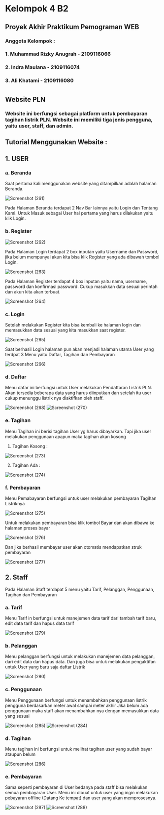# Kelompok 4 B2
## Proyek Akhir Praktikum Pemograman WEB
### Anggota Kelompok : 
### 1. Muhammad Rizky Anugrah - 2109116066
### 2. Indra Maulana          - 2109116074
### 3. Ali Khatami            - 2109116080
#

## Website PLN
### Website ini berfungsi sebagai platform untuk pembayaran tagihan listrik PLN. Website ini memiliki tiga jenis pengguna, yaitu user, staff, dan admin.

## Tutorial Menggunakan Website :
## 1. USER
### a. Beranda
Saat pertama kali menggunakan website yang ditampilkan adalah halaman Beranda.

![Screenshot (261)](https://github.com/woodzim/pa-web-pln_indra/assets/104117101/7797f4b9-d065-472f-891f-3a97ce178753)

Pada Halaman Beranda terdapat 2 Nav Bar lainnya yaitu Login dan Tentang Kami. Untuk Masuk sebagai User hal pertama yang harus dilakukan yaitu klik Login.

### b. Register
![Screenshot (262)](https://github.com/woodzim/pa-web-pln_indra/assets/104117101/de42ca5c-36a9-46d4-9604-03274b2d8774)

Pada Halaman Login terdapat 2 box inputan yaitu Username dan Password, jika belum mempunyai akun kita bisa klik Register yang ada dibawah tombol Login.

![Screenshot (263)](https://github.com/woodzim/pa-web-pln_indra/assets/104117101/88cf399d-07f9-4369-861d-e1d05d203ed5)

Pada Halaman Register terdapat 4 box inputan yaitu nama, username, password dan konfirmasi password. Cukup masukkan data sesuai perintah dan akun kita akan terbuat.

![Screenshot (264)](https://github.com/woodzim/pa-web-pln_indra/assets/104117101/0cef8b5c-e41f-4802-9c3b-15f9c1b9b271)

### c. Login

Setelah melakukan Register kita bisa kembali ke halaman login dan memasukkan data sesuai yang kita masukkan saat register.

![Screenshot (265)](https://github.com/woodzim/pa-web-pln_indra/assets/104117101/0b94c71f-4f20-48dc-b581-24086a68361b)

Saat berhasil Login halaman pun akan menjadi halaman utama User yang terdpat 3 Menu yaitu Daftar, Tagihan dan Pembayaran

![Screenshot (266)](https://github.com/woodzim/pa-web-pln_indra/assets/104117101/323b11f8-3537-4111-a9ab-d322274f95f4)


### d. Daftar

Menu dafar ini berfungsi untuk User melakukan Pendaftaran Listrik PLN. Akan tersedia beberapa data yang harus diinputkan dan setelah itu user cukup menunggu listrik nya diaktifkan oleh staff.

![Screenshot (268)](https://github.com/woodzim/pa-web-pln_indra/assets/104117101/32557f23-a0ed-4ed1-b9f5-c44c59759e99)
![Screenshot (270)](https://github.com/woodzim/pa-web-pln_indra/assets/104117101/aa9acde8-b6e0-40a5-b5fb-d877f5becf00)

### e. Tagihan

Menu Tagihan ini berisi tagihan User yg harus dibayarkan. Tapi jika user melakukan penggunaan apapun maka tagihan akan kosong

1. Tagihan Kosong :

![Screenshot (273)](https://github.com/woodzim/pa-web-pln_indra/assets/104117101/ffa6abe4-ebac-4a35-846c-2e5090b589af)


2. Tagihan Ada :

![Screenshot (274)](https://github.com/woodzim/pa-web-pln_indra/assets/104117101/abdc933a-21f5-4533-bae6-436d8ccf99d7)

### f. Pembayaran

Menu Pemabayaran berfungsi untuk user melakukan pembayaran Tagihan Listriknya

![Screenshot (275)](https://github.com/woodzim/pa-web-pln_indra/assets/104117101/3972b054-c016-4b3f-a710-4b46ec5a90b5)

Untuk melakukan pembayaran bisa klik tombol Bayar dan akan dibawa ke halaman proses bayar

![Screenshot (276)](https://github.com/woodzim/pa-web-pln_indra/assets/104117101/020831ab-083e-4c65-858a-dacafac76ac1)

Dan jika berhasil membayar user akan otomatis mendapatkan struk pembayaran

![Screenshot (277)](https://github.com/woodzim/pa-web-pln_indra/assets/104117101/21454b1a-1a77-41e6-8c2a-d9ac83924f17)




## 2. Staff

Pada Halaman Staff terdapat 5 menu yaitu Tarif, Pelanggan, Penggunaan, Tagihan dan Pembayaran
### a. Tarif

Menu Tarif in berfungsi untuk manejemen data tarif dari tambah tarif baru, edit data tarif dan hapus data tarif

![Screenshot (279)](https://github.com/woodzim/pa-web-pln_indra/assets/104117101/b8dd1ebd-3360-47d3-8dc2-3078dc6bf828)

### b. Pelanggan

Menu pelanggan berfungsi untuk melakukan manejemen data pelanggan, dari edit data dan hapus data. Dan juga bisa untuk melakukan pengaktifan untuk User yang baru saja daftar Listrik

![Screenshot (280)](https://github.com/woodzim/pa-web-pln_indra/assets/104117101/a62bc1f3-acdd-49dc-8967-cf8fdbf86a67)

### c. Penggunaan

Menu Penggunaan berfungsi untuk menambahkan penggunaan listrik pengguna berdasarkan meter awal sampai meter akhir
Jika belum ada penggunaan maka staff akan menambahkan nya dengan memasukkan data yang sesuai

![Screenshot (285)](https://github.com/woodzim/pa-web-pln_indra/assets/104117101/75c67e63-741e-4a80-8c5e-952051515191)
![Screenshot (284)](https://github.com/woodzim/pa-web-pln_indra/assets/104117101/c08c4922-ae24-4cee-baf0-5968ec8f563f)

### d. Tagihan

Menu tagihan ini berfungsi untuk melihat tagihan user yang sudah bayar ataupun belum

![Screenshot (286)](https://github.com/woodzim/pa-web-pln_indra/assets/104117101/46843dcf-6fa3-4489-b488-58b7268d8a4c)

### e. Pembayaran

Sama seperti pembayaran di User bedanya pada staff bisa melakukan semua pembayaran User. Menu ini dibuat untuk user yang ingin melakukan pebayaran offline (Datang Ke tempat) dan user yang akan memprosesnya.

![Screenshot (287)](https://github.com/woodzim/pa-web-pln_indra/assets/104117101/bd9d1e46-171f-409e-affd-d976ea4f4d89)
![Screenshot (288)](https://github.com/woodzim/pa-web-pln_indra/assets/104117101/da5498e4-87b1-4f65-9640-d3902403efe3)










